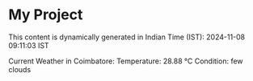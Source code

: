 # My Project

This content is dynamically generated in Indian Time (IST): 2024-11-08 09:11:03 IST


Current Weather in Coimbatore:
Temperature: 28.88 °C
Condition: few clouds
